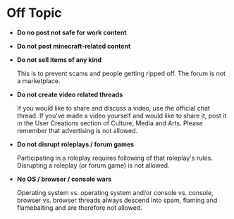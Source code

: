 # Off Topic

* __Do no post not safe for work content__

* __Do not post minecraft-related content__

* __Do not sell items of any kind__

    This is to prevent scams and people getting ripped off. The forum is not a marketplace.
    
* __Do not create video related threads__

    If you would like to share and discuss a video, use the official chat thread. 
    If you've made a video yourself and would like to share it, post it in the User Creations section of Culture, Media and Arts. Please
    remember that advertising is not allowed.
    
* __Do not disrupt roleplays / forum games__

    Participating in a roleplay requires following of that roleplay's rules.
    Disrupting a roleplay (or forum game) is not allowed.
    
* __No OS / browser / console wars__

    Operating system vs. operating system and/or console vs. console, browser 
    vs. browser threads always descend into spam, flaming and flamebaiting and are therefore not allowed.